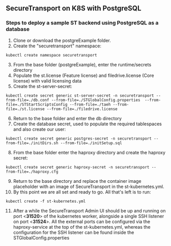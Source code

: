 ## SecureTransport on K8S with PostgreSQL

### Steps to deploy a sample ST backend using PostgreSQL as a database
1) Clone or download the postgreExample folder. 
2) Create the "securetransport" namespace:
```
kubectl create namespace securetransport
```
3) From the base folder (postgreExample), enter the runtime/secrets directory
4) Populate the st.license (Feature license) and filedrive.license (Core license) with valid licensing data
5) Create the st-server-secret:
```
kubectl create secret generic st-server-secret -n securetransport --from-file=./db.conf --from-file=./STGlobalConfig.properties  --from-file=./STStartScriptsConfig --from-file=./taeh --from-file=./st.license --from-file=./filedrive.license
```
6) Return to the base folder and enter the db directory
7) Create the database secret, used to populate the required tablespaces and also create our user:
```
kubectl create secret generic postgres-secret -n securetransport --from-file=./initDirs.sh --from-file=./initSetup.sql
```
8) From the base folder enter the haproxy directory and create the haproxy secret:
```
kubectl create secret generic haproxy-secret -n securetransport --from-file=./haproxy.cfg
```
9) Return to the base directory and replace the container image placeholder with an image of SecureTransport in the st-kubernetes.yml.
10) By this point we are all set and ready to go. All that's left is to run:
```
kubectl create -f st-kubernetes.yml
```
11) After a while the SecureTransport Admin UI should be up and running on port <**31520**> 
of the kubernetes worker, alongside a single SSH listener on port <**31524**>. 
All the external ports can be configured via the haproxy-service at the top of the st-kubernetes.yml, 
whereas the configuration for the SSH listener can be found inside the STGlobalConfig.properties